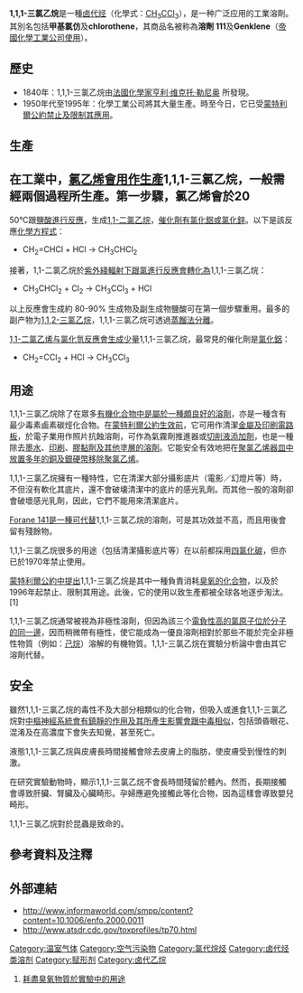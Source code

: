 **1,1,1-三氯乙烷**是一種[卤代烃](https://zh.wikipedia.org/wiki/卤代烃 "wikilink")（化學式：[C](../Page/碳.md "wikilink")[H](../Page/氢.md "wikilink")<sub>3</sub>[C](../Page/碳.md "wikilink")[Cl](../Page/氯.md "wikilink")<sub>3</sub>），是一种广泛应用的工業溶劑。其別名包括**甲基氯仿**及**chlorothene**，其商品名被称為**溶劑
111**及**Genklene**（[帝國化學工業公司使用](https://zh.wikipedia.org/wiki/帝國化學工業公司 "wikilink")）。

## 歷史

  - 1840年：1,1,1-三氯乙烷由[法國](https://zh.wikipedia.org/wiki/法國 "wikilink")[化學家](https://zh.wikipedia.org/wiki/化學家 "wikilink")[亨利·维克托·勒尼奥](../Page/亨利·维克托·勒尼奥.md "wikilink")
    所發現。
  - 1950年代至1995年：化學工業公司將其大量生產。時至今日，它已受[蒙特利爾公約禁止及限制其應用](https://zh.wikipedia.org/wiki/蒙特利爾公約 "wikilink")。

## 生產

在工業中，[氯乙烯會用作生產](../Page/氯乙烯.md "wikilink")1,1,1-三氯乙烷，一般需經兩個過程所生產。第一步驟，氯乙烯會於20
-
50°C跟[鹽酸進行反應](https://zh.wikipedia.org/wiki/鹽酸 "wikilink")，生成[1,1-二氯乙烷](https://zh.wikipedia.org/wiki/1,1-二氯乙烷 "wikilink")，[催化劑有](https://zh.wikipedia.org/wiki/催化劑 "wikilink")[氯化鋁或](https://zh.wikipedia.org/wiki/氯化鋁 "wikilink")[氯化鋅](https://zh.wikipedia.org/wiki/氯化鋅 "wikilink")。以下是該反應[化學方程式](https://zh.wikipedia.org/wiki/化學方程式 "wikilink")：

  -
    CH<sub>2</sub>=CHCl + HCl → CH<sub>3</sub>CHCl<sub>2</sub>

接著，1,1-二氯乙烷於[紫外綫輻射下跟](https://zh.wikipedia.org/wiki/紫外綫 "wikilink")[氯進行反應會轉化為](https://zh.wikipedia.org/wiki/氯氣 "wikilink")1,1,1-三氯乙烷：

  -
    CH<sub>3</sub>CHCl<sub>2</sub> + Cl<sub>2</sub> →
    CH<sub>3</sub>CCl<sub>3</sub> + HCl

以上反應會生成約 80-90%
生成物及副生成物鹽酸可在第一個步驟重用。最多的副产物为[1,1,2-三氯乙烷](../Page/1,1,2-三氯乙烷.md "wikilink")，1,1,1-三氯乙烷可透過[蒸餾法分離](https://zh.wikipedia.org/wiki/蒸餾法 "wikilink")。

[1,1-二氯乙烯与](../Page/1,1-二氯乙烯.md "wikilink")[氯化氫反應會生成少量](https://zh.wikipedia.org/wiki/氯化氫 "wikilink")1,1,1-三氯乙烷，最常見的催化劑是[氯化鋁](https://zh.wikipedia.org/wiki/氯化鋁 "wikilink")：

  -
    CH<sub>2</sub>=CCl<sub>2</sub> + HCl → CH<sub>3</sub>CCl<sub>3</sub>

## 用途

1,1,1-三氯乙烷除了在眾多[有機化合物中是屬於一種頗良好的溶劑](https://zh.wikipedia.org/wiki/有機化合物 "wikilink")，亦是一種含有最少毒素鹵素碳烴化合物。在[蒙特利爾公約生效前](https://zh.wikipedia.org/wiki/蒙特利爾公約 "wikilink")，它可用作清潔[金屬及](https://zh.wikipedia.org/wiki/金屬 "wikilink")[印刷電路板](https://zh.wikipedia.org/wiki/印刷電路板 "wikilink")，於電子業用作照片抗蝕溶劑，可作為氣霧劑推進器或[切削液添加劑](../Page/切削液.md "wikilink")，也是一種除去[墨水](https://zh.wikipedia.org/wiki/墨水 "wikilink")、[印刷](../Page/印刷.md "wikilink")、[膠黏劑及其他塗層的溶劑](https://zh.wikipedia.org/wiki/膠黏劑 "wikilink")。它能安全有效地把在[聚氯乙烯器皿中放置多年的銅及銀硬幣移除](../Page/聚氯乙烯.md "wikilink")[聚氯乙烯](../Page/聚氯乙烯.md "wikilink")。

1,1,1-三氯乙烷擁有一種特性，它在清潔大部分攝影底片（電影／幻燈片等）時，不但沒有軟化其底片，還不會破壊清潔中的底片的感光乳劑。而其他一股的溶劑卻會破壞感光乳劑，因此，它們不能用來清潔底片。

[Forane
141是一種可代替](https://zh.wikipedia.org/wiki/Forane_141 "wikilink")1,1,1-三氯乙烷的溶劑，可是其功效並不高，而且用後會留有殘餘物。

1,1,1-三氯乙烷很多的用途（包括清潔攝影底片等）在以前都採用[四氯化碳](../Page/四氯化碳.md "wikilink")，但亦已於1970年禁止使用。

[蒙特利爾公約中提出](https://zh.wikipedia.org/wiki/蒙特利爾公約 "wikilink")1,1,1-三氯乙烷是其中一種負責消耗[臭氧的化合物](../Page/臭氧.md "wikilink")，以及於1996年起禁止、限制其用途。此後，它的使用以致生產都被全球各地逐步淘汰。\[1\]

1,1,1-三氯乙烷通常被視為非極性溶劑，但因為該三个[電負性高的氯原子位於分子的同一邊](https://zh.wikipedia.org/wiki/電負性 "wikilink")，因而稍微帶有極性，使它能成為一優良溶劑相對於那些不能於完全非極性物質（例如：[己烷](../Page/己烷.md "wikilink")）溶解的有機物質。1,1,1-三氯乙烷在實驗分析論中會由其它溶劑代替。

## 安全

雖然1,1,1-三氯乙烷的毒性不及大部分相類似的化合物，但吸入或進食1,1,1-三氯乙烷對[中樞神經系統會有鎮靜的作用及其所產生影響會跟中毒相似](https://zh.wikipedia.org/wiki/中樞神經 "wikilink")，包括頭昏眼花、混淆及在高濃度下會失去知覺，甚至死亡。

液態1,1,1-三氯乙烷與皮膚長時間接觸會除去皮膚上的脂肪，使皮膚受到慢性的刺激。

在研究實驗動物時，顯示1,1,1-三氯乙烷不會長時間殘留於體內。然而，長期接觸會導致肝臟、腎臟及心臟畸形。孕婦應避免接觸此等化合物，因為這樣會導致嬰兒畸形。

1,1,1-三氯乙烷對於昆蟲是致命的。

## 參考資料及注釋

<references />

## 外部連結

  - <http://www.informaworld.com/smpp/content?content=10.1006/enfo.2000.0011>
  - <http://www.atsdr.cdc.gov/toxprofiles/tp70.html>

[Category:温室气体](https://zh.wikipedia.org/wiki/Category:温室气体 "wikilink")
[Category:空气污染物](https://zh.wikipedia.org/wiki/Category:空气污染物 "wikilink")
[Category:氯代烷烃](https://zh.wikipedia.org/wiki/Category:氯代烷烃 "wikilink")
[Category:卤代烃类溶剂](https://zh.wikipedia.org/wiki/Category:卤代烃类溶剂 "wikilink")
[Category:赋形剂](https://zh.wikipedia.org/wiki/Category:赋形剂 "wikilink")
[Category:卤代乙烷](https://zh.wikipedia.org/wiki/Category:卤代乙烷 "wikilink")

1.  [耗盡臭氧物質於實驗中的用途](http://www.norden.org/pub/ebook/2003-516.pdf)